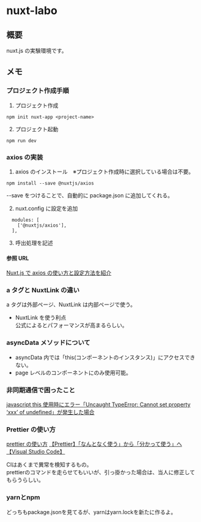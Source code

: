 # nuxt-labo

## 概要

nuxt.js の実験環境です。

## メモ

### プロジェクト作成手順

1. プロジェクト作成

```
npm init nuxt-app <project-name>
```

2. プロジェクト起動

```
npm run dev
```

### axios の実装

1. axios のインストール　※プロジェクト作成時に選択している場合は不要。

```
npm install --save @nuxtjs/axios
```

--save をつけることで、自動的に package.json に追加してくれる。

2. nuxt.config に設定を追加

```
  modules: [
    ['@nuxtjs/axios'],
  ],
```

3. 呼出処理を記述

#### 参照 URL

[Nuxt.js で axios の使い方と設定方法を紹介](https://ma-vericks.com/nuxt-axios/)

### a タグと NuxtLink の違い

a タグは外部ページ、NuxtLink は内部ページで使う。

-   NuxtLink を使う利点  
    公式によるとパフォーマンスが高まるらしい。

### asyncData メソッドについて

-   asyncData 内では「this(コンポーネントのインスタンス)」にアクセスできない。
-   page レベルのコンポーネントにのみ使用可能。

### 非同期通信で困ったこと

[javascript this 使用時にエラー「Uncaught TypeError: Cannot set property ‘xxx’ of undefined」が発生した場合](https://mebee.info/2021/03/24/post-26109/)

### Prettier の使い方

[prettier の使い方](https://qiita.com/kiida/items/405bb07c4b52bfee0219)
[【Prettier】「なんとなく使う」から「分かって使う」へ【Visual Studio Code】](https://ai-can-fly.hateblo.jp/entry/prettier-usage)

CIはあくまで異常を検知するもの。  
prettierのコマンドを走らせてもいいが、引っ掛かった場合は、当人に修正してもらうらしい。

### yarnとnpm
どっちもpackage.jsonを見てるが、yarnはyarn.lockを新たに作るよ。